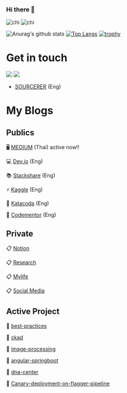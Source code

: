 ### Hi there 👋

<!--
**nitikornchumnankul/nitikornchumnankul** is a ✨ _special_ ✨ repository because its `README.md` (this file) appears on your GitHub profile.

Here are some ideas to get you started:

- 🔭 I’m currently working on ...
- 🌱 I’m currently learning ...
- 👯 I’m looking to collaborate on ...
- 🤔 I’m looking for help with ...
- 💬 Ask me about ...
- 📫 How to reach me: ...
- 😄 Pronouns: ...
- ⚡ Fun fact: ...
-->
![chi](https://media.giphy.com/media/LHZyixOnHwDDy/giphy.gif) 
![chi](https://media.giphy.com/media/LHZyixOnHwDDy/giphy.gif)

![Anurag's github stats](https://github-readme-stats.vercel.app/api?username=nitikornchumnankul&theme=buefy&show_icons=true)
[![Top Langs](https://github-readme-stats.vercel.app/api/top-langs/?username=nitikornchumnankul&layout=compact)](https://github.com/anuraghazra/github-readme-stats)
[![trophy](https://github-profile-trophy.vercel.app/?username=ryo-ma&theme=nitikornchumnankul)](https://github.com/ryo-ma/github-profile-trophy)






# Get in touch
 [<img src="https://img.icons8.com/fluent/48/000000/twitter.png"/>](https://twitter.com/Nitikorn_SUT) 
 [<img src="https://img.icons8.com/fluent/48/000000/facebook-new.png"/>](https://web.facebook.com/profile.php?id=100001174089600&fref=comp) 
 
 - [SOURCERER](https://sourcerer.io/nitikornchumnankul) (Eng)
 
# My Blogs
## Publics
🖥 [MEDIUM](https://medium.com/@nitikornchumnankul_93990) (Thai) active now!!

💻 [Dev.io](https://dev.to/nitikornchumnankul) (Eng)

📚 [Stackshare](https://stackshare.io/nitikornchumnankul) (Eng)

⚡ [Kaggle](https://www.kaggle.com/nitikornchumnankul) (Eng)

🌱 [Katacoda](https://katacoda.com/nitikorn) (Eng)

🤔 [Codementor](https://www.codementor.io/u/dashboard) (Eng)
## Private
 :clipboard: [Notion](https://www.notion.so/Life-Wiki-a133ae2d0ece4c519b1fd14da060a550)

 :clipboard: [Research](https://github.com/nitikornchumnankul/research)
             
 :clipboard: [Mylife](https://github.com/nitikornchumnankul/mylife)
 
 :clipboard: [Social Media](https://github.com/nitikornchumnankul/social-media)
 
## Active Project
:star2: [best-practices](https://github.com/nitikornchumnankul/best-practices)

:star2: [ckad](https://github.com/nitikornchumnankul/ckad)

:star2: [image-processing](https://github.com/nitikornchumnankul/image-processing)

:star2: [angular-springboot](https://github.com/nitikornchumnankul/angular-springboot)

:star2: [dna-center](https://github.com/nitikornchumnankul/dna-center)

:star2: [Canary-deployment-on-flagger-pipeline](https://github.com/nitikornchumnankul/Canary-deployment-on-flagger-pipeline)
 
